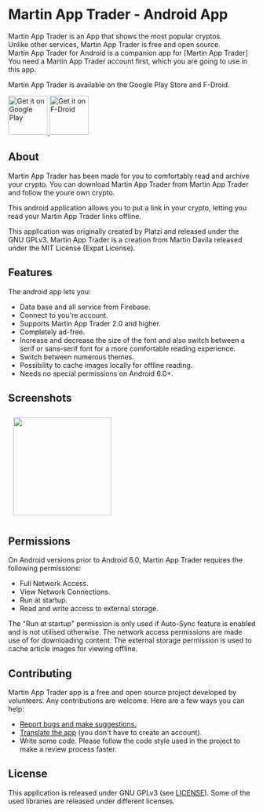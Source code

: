 # Martin App Trader - Android App 


Martin App Trader is an App that shows the most popular cryptos.  
Unlike other services, Martin App Trader is free and open source.  
Martin App Trader for Android is a companion app for [Martin App Trader] You need a Martin App Trader account first, which you are going to use in this app.

Martin App Trader is available on the Google Play Store and F-Droid.

<p align="left">
<a href="https://play.google.com/store/apps/details?id=fr.gaulupeau.apps.InThePoch">
    <img alt="Get it on Google Play"
        height="80"
        src="https://play.google.com/intl/en_us/badges/images/generic/en_badge_web_generic.png" />
</a>  
<a href="https://f-droid.org/app/fr.gaulupeau.apps.InThePoche">
    <img alt="Get it on F-Droid"
        height="80"
        src="https://f-droid.org/badge/get-it-on.png" />
        </a>
        </p>

## About

Martin App Trader has been made for you to comfortably read and archive your crypto.
You can download Martin App Trader from Martin App Trader and follow the youre own crypto.

This android application allows you to put a link in your crypto, letting you read your Martin App Trader links offline.

This application was originally created by Platzi and released under the GNU GPLv3.
Martin App Trader is a creation from Martin Davila released under the MIT License (Expat License).

## Features

The android app lets you:
- Data base and all service from Firebase.
- Connect to you're account.
- Supports Martin App Trader 2.0 and higher.
- Completely ad-free.
- Increase and decrease the size of the font and also switch between a serif or sans-serif font for a more comfortable reading experience.
- Switch between numerous themes.
- Possibility to cache images locally for offline reading.
- Needs no special permissions on Android 6.0+.

## Screenshots

<img src="https://user-images.githubusercontent.com/48512425/189345662-208b581e-3893-4b31-971a-125c3fc0b408.png" align="center"
width="200"
    hspace="10" vspace="10">

## Permissions

On Android versions prior to Android 6.0, Martin App Trader requires the following permissions:
- Full Network Access.
- View Network Connections.
- Run at startup.
- Read and write access to external storage.

The "Run at startup" permission is only used if Auto-Sync feature is enabled and is not utilised otherwise. The network access permissions are made use of for downloading content. The external storage permission is used to cache article images for viewing offline.

## Contributing

Martin App Trader app is a free and open source project developed by volunteers. Any contributions are welcome. Here are a few ways you can help:
 * [Report bugs and make suggestions.](https://github.com/iMartinDav/Crypto-Trade-App-Android/issues)
 * [Translate the app](https://hosted.weblate.org/projects/MartinAppTrader/android-app/) (you don't have to create an account).
 * Write some code. Please follow the code style used in the project to make a review process faster.

## License

This application is released under GNU GPLv3 (see [LICENSE](LICENSE)).
Some of the used libraries are released under different licenses.
